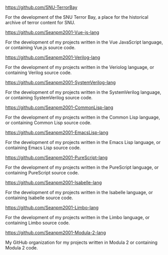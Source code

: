 https://github.com/SNU-TerrorBay

For the development of the SNU Terror Bay, a place for the historical archive of terror content for SNU.

https://github.com/Seanpm2001-Vue-js-lang

For the development of my projects written in the Vue JavaScript language, or containing Vue.js source code.

https://github.com/Seanpm2001-Verilog-lang

For the development of my projects written in the Veriolog language, or containing Verilog source code.

https://github.com/Seanpm2001-SystemVerilog-lang

For the development of my projects written in the SystemVerilog language, or containing SystemVerilog source code.

https://github.com/Seanpm2001-CommonLisp-lang

For the development of my projects written in the Common Lisp language, or containing Common Lisp source code.

https://github.com/Seanpm2001-EmacsLisp-lang

For the development of my projects written in the Emacs Lisp language, or containing Emacs Lisp source code.

https://github.com/Seanpm2001-PureScript-lang

For the development of my projects written in the PureScript language, or containing PureScript source code.

https://github.com/Seanpm2001-Isabelle-lang

For the development of my projects written in the Isabelle language, or containing Isabelle source code.

https://github.com/Seanpm2001-Limbo-lang

For the development of my projects written in the Limbo language, or containing Limbo source code.

https://github.com/Seanpm2001-Modula-2-lang

My GitHub organization for my projects written in Modula 2 or containing Modula 2 code.

